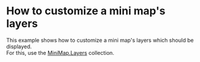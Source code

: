 # How to customize a mini map's layers


This example shows how to customize a mini map's layers which should be displayed.<br />For this, use the <a href="https://documentation.devexpress.com/#WPF/DevExpressXpfMapMiniMap_Layerstopic">MiniMap.Layers</a> collection.

<br/>


